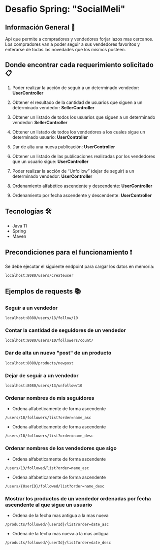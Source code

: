 # Desafio Spring: "SocialMeli" 

## Información General  🔎
Api que permite a compradores y vendedores forjar lazos mas cercanos.
Los compradores van a poder seguir a sus vendedores favoritos y enterarse de todas las novedades que los mismos posteen.


## Donde encontrar cada requerimiento solicitado  📋
1. Poder realizar la acción de seguir a un determinado vendedor: **UserController** 
   
2. Obtener el resultado de la cantidad de usuarios que siguen a un determinado vendedor: **SellerController**
3. Obtener un listado de todos los usuarios que siguen a un determinado vendedor: **SellerController**
4. Obtener un listado de todos los vendedores a los cuales sigue un determinado usuario: **UserController**
5. Dar de alta una nueva publicación: **UserController**
6. Obtener un listado de las publicaciones realizadas por los vendedores que un usuario sigue: **UserController**
7. Poder realizar la acción de “Unfollow” (dejar de seguir) a un determinado vendedor: **UserController**
8. Ordenamiento alfabético ascendente y descendente: **UserController**
9. Ordenamiento por fecha ascendente y descendente: **UserController**

## Tecnologías  🛠️
* Java 11
* Spring
* Maven

## Precondiciones para el funcionamiento ❗
Se debe ejecutar el siguiente endpoint para cargar los datos en memoria:

`localhost:8080/users/createuser`
## Ejemplos de requests 📚
### Seguir a un vendedor
`localhost:8080/users/13/follow/10`
### Contar la cantidad de seguidores de un vendedor
`localhost:8080/users/10/followers/count/`

### Dar de alta un nuevo "post" de un producto
`localhost:8080/products/newpost`

### Dejar de seguir a un vendedor
`localhost:8080/users/13/unfollow/10`
### Ordenar nombres de mis seguidores
* Ordena alfabeticamente de forma ascendente

`/users/10/followers/list?order=name_asc`

* Ordena alfabeticamente de forma ascendente

 `/users/10/followers/list?order=name_desc`

### Ordenar nombres de los vendedores que sigo
* Ordena alfabeticamente de forma ascendente

`/users/13/followed/list?order=name_asc`

* Ordena alfabeticamente de forma ascendente

`/users/{UserID}/followed/list?order=name_desc`
### Mostrar los productos de un vendedor ordenadas por fecha ascendente al que sigue un usuario
* Ordena de la fecha mas antigua a la mas nueva

`/products/followed/{userId}/list?order=date_asc`

* Ordena de la fecha mas nueva a la mas antigua

`/products/followed/{userId}/list?order=date_desc`




